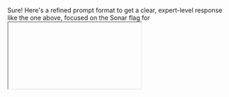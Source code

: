 Sure! Here's a refined prompt format to get a clear, expert-level response like the one above, focused on the Sonar flag for <iframe> use:


---

Prompt:

> I’m a software engineer and my static code analysis tool (SonarQube/SonarCloud) flagged an <iframe> usage in my code.

Explain why <iframe> can trigger security or maintainability warnings in Sonar.

Detail the common risks and best practices to mitigate them in a web app (e.g., sandboxing, CSP, trusted sources).

Suggest alternatives if <iframe> should be avoided.

Provide concise code examples in React/TypeScript for secure <iframe> usage.

If applicable, how to properly suppress or document exceptions in Sonar.


Keep it technical, clear, and practical.




---

This will help you get focused, expert-level advice with actionable steps and code examples. Want me to help you build prompts like this for other tools?



Here’s a focused, clear prompt format to get precise, engineer-level answers about React Router behavior in iframes, including search params:


---

Prompt:
I’m building a React app embedded inside an iframe using react-router’s BrowserRouter. I want to understand how routing behaves inside the iframe, specifically:

Does BrowserRouter operate on the iframe’s internal URL or the parent browser’s URL?

How does it handle search parameters (location.search or useSearchParams) inside the iframe?

What are the caveats or gotchas related to deep linking, URL updates, and navigation within the iframe?

Are there any special considerations for cross-origin iframes?

When is it better to use HashRouter or MemoryRouter instead of BrowserRouter inside an iframe?


Please answer as a software engineer with practical experience, focusing on the technical behavior, limitations, and best practices. Provide concise, clear explanations without fluff.


---

If you want, I can help you tailor it more specifically.

